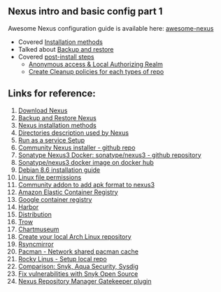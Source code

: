 ## Nexus intro and basic config part 1

Awesome Nexus configuration guide is available here: [awesome-nexus](https://github.com/Alliedium/awesome-nexus)

* Covered [Installation methods](https://github.com/Alliedium/awesome-nexus#installation-methods)
* Talked about [Backup and restore](https://github.com/Alliedium/awesome-nexus#backup-and-restore-blob-stores-and-database)
* Covered [post-install steps](https://github.com/Alliedium/awesome-nexus#post-install-steps)
   - [Anonymous access & Local Authorizing Realm](https://github.com/Alliedium/awesome-nexus#anonymous-access--local-authorizing-realm)
   - [Create Cleanup policies for each types of repo](https://github.com/Alliedium/awesome-nexus#create-cleanup-policies-for-each-types-of-repo)

## Links for reference: 

1. [Download Nexus](https://help.sonatype.com/repomanager3/product-information/download)
2. [Backup and Restore Nexus](https://help.sonatype.com/repomanager3/planning-your-implementation/backup-and-restore)
3. [Nexus installation methods](https://help.sonatype.com/repomanager3/installation-and-upgrades/installation-methods)
4. [Directories description used by Nexus](https://help.sonatype.com/repomanager3/installation-and-upgrades/directories)
5. [Run as a service Setup](https://help.sonatype.com/repomanager3/installation-and-upgrades/run-as-a-service)
6. [Community Nexus installer - github repo](https://github.com/sonatype-nexus-community/nexus-repository-installer)
7. [Sonatype Nexus3 Docker: sonatype/nexus3 - github repository](https://github.com/sonatype/docker-nexus3)
8. [Sonatype/nexus3 docker image on docker hub](https://hub.docker.com/r/sonatype/nexus3/)
9. [Debian 8.6 installation guide](https://docs.rockylinux.org/guides/8_6_installation/)
10. [Linux file permissions](https://www.pluralsight.com/blog/it-ops/linux-file-permissions)
11. [Community addon to add apk format to nexus3](https://github.com/sonatype-nexus-community/nexus-repository-apk)
12. [Amazon Elastic Container Registry](https://aws.amazon.com/ecr/)
13. [Google container registry](https://cloud.google.com/container-registry/)
14. [Harbor](https://github.com/goharbor/harbor)
15. [Distribution](https://github.com/distribution/distribution)
16. [Trow](https://github.com/ContainerSolutions/trow)
17. [Chartmuseum](https://github.com/helm/chartmuseum)
18. [Create your local Arch Linux repository](https://blog.desdelinux.net/en/create-your-local-arch-linux-repository/)
19. [Rsyncmirror](https://help.ubuntu.com/community/Rsyncmirror)
20. [Pacman - Network shared pacman cache](https://wiki.archlinux.org/title/Pacman/Tips_and_tricks#Network_shared_pacman_cache)
21. [Rocky Linus - Setup local repo](https://docs.rockylinux.org/gemstones/setup_local_repo/)
22. [Comparison: Snyk, Aqua Security, Sysdig](https://codefresh.io/blog/comparison-snyk-aqua-security-sysdig/)
23. [Fix vulnerabilities with Snyk Open Source](https://docs.snyk.io/products/snyk-open-source/open-source-basics)
24. [Nexus Repository Manager Gatekeeper plugin](https://docs.snyk.io/integrations/private-registry-gatekeeper-plugins/nexus-repository-manager-gatekeeper-plugin)